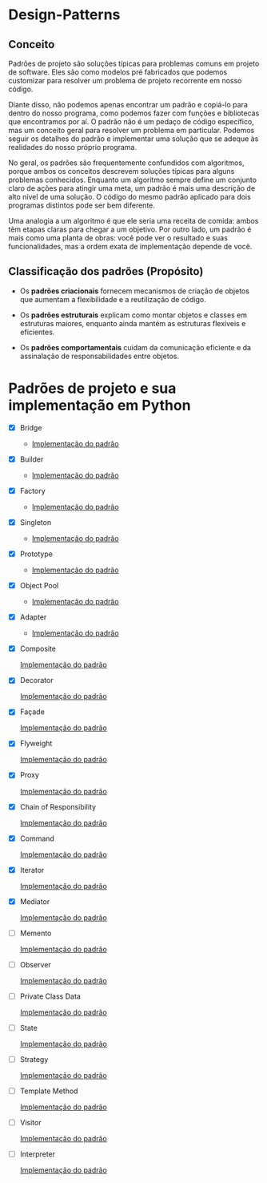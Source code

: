 <h1> Design-Patterns </h1>
<h2>Conceito </h2>
<p> Padrões de projeto são soluções típicas para problemas comuns em projeto de software. Eles são como modelos pré fabricados que podemos customizar para resolver um problema de projeto recorrente em nosso código.<p/>

<p>Diante disso, não podemos apenas encontrar um padrão e copiá-lo para dentro do nosso programa, como podemos fazer com funções e bibliotecas que encontramos por aí. O padrão não é um pedaço de código específico, mas um conceito geral para resolver um problema em particular. Podemos seguir os detalhes do padrão e implementar uma solução que se adeque às realidades do nosso próprio programa.<p/>

<p>No geral, os padrões são frequentemente confundidos com algoritmos, porque ambos os conceitos descrevem soluções típicas para alguns problemas conhecidos. Enquanto um algoritmo sempre define um conjunto claro de ações para atingir uma meta, um padrão é mais uma descrição de alto nível de uma solução. O código do mesmo padrão aplicado para dois programas distintos pode ser bem diferente.</p>

<p>Uma analogia a um algoritmo é que ele seria uma receita de comida: ambos têm etapas claras para chegar a um objetivo. Por outro lado, um padrão é mais como uma planta de obras: você pode ver o resultado e suas funcionalidades, mas a ordem exata de implementação depende de você.</p>

<h2>Classificação dos padrões (Propósito)</h2>

* Os **padrões criacionais** fornecem mecanismos de criação de objetos que aumentam a flexibilidade e a reutilização de código.</ol>

* Os **padrões estruturais** explicam como montar objetos e classes em estruturas maiores, enquanto ainda mantém as estruturas flexíveis e eficientes.

* Os **padrões comportamentais** cuidam da comunicação eficiente e da assinalação de responsabilidades entre objetos.

<h1> Padrões de projeto e sua implementação em Python</h1>

- [x] Bridge </br>
  - [Implementação do padrão](https://github.com/arlindo10/Design-Patterns/tree/main/Bridge) 
  
- [x] Builder 
  - [Implementação do padrão](https://github.com/arlindo10/Design-Patterns/tree/main/Builder)
  
- [x] Factory 
  - [Implementação do padrão](https://github.com/arlindo10/Design-Patterns/tree/main/Factory)
  
- [x] Singleton 
  - [Implementação do padrão](https://github.com/arlindo10/Design-Patterns/tree/main/Factory)
  
- [x] Prototype
  - [Implementação do padrão](https://github.com/arlindo10/Design-Patterns/tree/main/Prototype)
  
- [x] Object Pool
  - [Implementação do padrão](https://github.com/arlindo10/Design-Patterns/tree/main/Object%20Pool)
  
- [x] Adapter
  - [Implementação do padrão](https://github.com/arlindo10/Design-Patterns/tree/main/Adapter)
  
- [x] Composite

  [Implementação do padrão](https://github.com/arlindo10/Design-Patterns/tree/main/Composite)

- [x] Decorator

  [Implementação do padrão](https://github.com/arlindo10/Design-Patterns/tree/main/Decorator)

- [x] Façade

  [Implementação do padrão](https://github.com/arlindo10/Design-Patterns/tree/main/Facade)

- [x] Flyweight

  [Implementação do padrão](https://github.com/arlindo10/Design-Patterns/tree/main/Flyweight)

- [x] Proxy

  [Implementação do padrão](https://github.com/arlindo10/Design-Patterns/tree/main/Proxy)

- [x] Chain of Responsibility

  [Implementação do padrão](https://github.com/arlindo10/Design-Patterns/tree/main/Chain%20of%20Responsibility)

- [x] Command

  [Implementação do padrão]()

- [x] Iterator

  [Implementação do padrão](https://github.com/arlindo10/Design-Patterns/tree/main/Iterator)

- [x] Mediator

  [Implementação do padrão](https://github.com/arlindo10/Design-Patterns/tree/main/Mediator)

- [ ] Memento

  [Implementação do padrão]()

- [ ] Observer

  [Implementação do padrão]()

- [ ] Private Class Data

  [Implementação do padrão]()

- [ ] State

  [Implementação do padrão]()

- [ ] Strategy

  [Implementação do padrão]()

- [ ] Template Method

  [Implementação do padrão]()

- [ ] Visitor

  [Implementação do padrão]()

- [ ] Interpreter

  [Implementação do padrão]()
